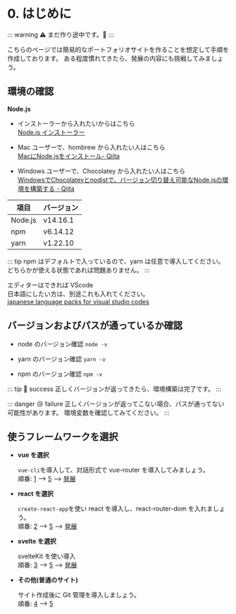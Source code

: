 # 0. はじめに

::: warning
  :warning:	まだ作り途中です。:construction:
:::


こちらのページでは簡易的なポートフォリオサイトを作ることを想定して手順を作成しております。
ある程度慣れてきたら、発展の内容にも挑戦してみましょう。

## 環境の確認
**Node.js**
- インストーラーから入れたいからはこちら<br>
  [Node.js インストーラー](https://nodejs.org/ja/)

- Mac ユーザーで、hombrew から入れたい人はこちら<br>
  [ MacにNode.jsをインストール- Qiita](https://qiita.com/kyosuke5_20/items/c5f68fc9d89b84c0df09)

- Windows ユーザーで、Chocolatey から入れたい人はこちら<br>
  [WindowsでChocolateyとnodistで、バージョン切り替え可能なNode.jsの環境を構築する - Qiita](https://qiita.com/masatomix/items/bcb0e7c64013e61af4d4)

| 項目    | バージョン |
| ------- | ---------- |
| Node.js | v14.16.1   |
| npm     | v6.14.12   |
| yarn    | v1.22.10   |

::: tip
 npm はデフォルトで入っているので、yarn は任意で導入してください。どちらかが使える状態であれば問題ありません。
:::


エディターはできれば VScode<br>
日本語にしたい方は、別途これも入れてください。<br>
[japanese language packs for visual studio codes](https://marketplace.visualstudio.com/items?itemName=MS-CEINTL.vscode-language-pack-ja)

## バージョンおよびパスが通っているか確認
- node のバージョン確認
 `node -v`

- yarn のバージョン確認
 `yarn -v`

- npm のバージョン確認
  `npm -v`

::: tip 🎉 success
 正しくバージョンが返ってきたら、環境構築は完了です。
:::

::: danger 😢 failure
 正しくバージョンが返ってこない場合、パスが通ってない可能性があります。
 環境変数を確認してみてください。
:::


## 使うフレームワークを選択
- **vue を選択**
  
  `vue-cli`を導入して、対話形式で vue-router を導入してみましょう。<br>
  順番: [1](../1_vue/) --> [5](../5_githubpages/) --> [発展](../6_ex/)



- **react を選択** 
  
   `create-react-app`を使い react を導入し、react-router-dom を入れましょう。<br>
   順番: [2](../2_react/) --> [5](../5_githubpages/) --> [発展](../6_ex/)


- **svelte を選択**
  
  svelteKit を使い導入<br>
  順番: [3](../3_svelte/) --> [5](../5_githubpages/) --> [発展](../6_ex/)


- **その他(普通のサイト)**
  
  サイト作成後に Git 管理を導入しましょう。<br>
  順番: [4](../4_other/) --> [5](../5_githubpages/)
